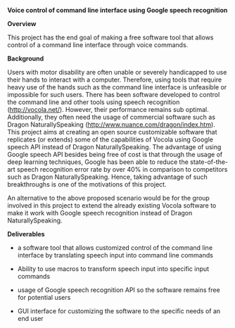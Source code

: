**Voice control of command line interface using Google speech
recognition**

**Overview**

This project has the end goal of making a free software tool that allows
control of a command line interface through voice commands.

**Background**

Users with motor disability are often unable or severely handicapped to
use their hands to interact with a computer. Therefore, using tools that
require heavy use of the hands such as the command line interface is
unfeasible or impossible for such users. There has been software
developed to control the command line and other tools using speech
recognition (<http://vocola.net/>). However, their performance remains
sub optimal. Additionally, they often need the usage of commercial
software such as Dragon NaturallySpeaking
(<http://www.nuance.com/dragon/index.htm>). This project aims at
creating an open source customizable software that replicates (or
extends) some of the capabilities of Vocola using Google speech API
instead of Dragon NaturallySpeaking. The advantage of using Google
speech API besides being free of cost is that through the usage of deep
learning techniques, Google has been able to reduce the state-of-the-art
speech recognition error rate by over 40% in comparison to competitors
such as Dragon NaturallySpeaking. Hence, taking advantage of such
breakthroughs is one of the motivations of this project.

An alternative to the above proposed scenario would be for the group
involved in this project to extend the already existing Vocola software
to make it work with Google speech recognition instead of Dragon
NaturallySpeaking.

**Deliverables**

-   a software tool that allows customized control of the command line
    interface by translating speech input into command line commands

-   Ability to use macros to transform speech input into specific input
    commands

-   usage of Google speech recognition API so the software remains free
    for potential users

-   GUI interface for customizing the software to the specific needs of
    an end user
